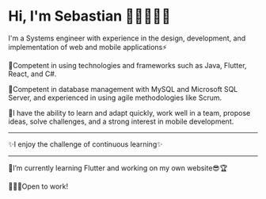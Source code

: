 # Hi, I'm Sebastian 👋🏻👨🏻‍💻

I'm a Systems engineer with experience in the design, development, and implementation of web and mobile applications⚡

🌱Competent in using technologies and frameworks such as Java, Flutter, React, and C#.

🌱Competent in database management with MySQL and Microsoft SQL Server, and experienced in using agile methodologies like Scrum.

🔭I have the ability to learn and adapt quickly, work well in a team, propose ideas, solve challenges, and a strong interest in mobile development.

----------------------------------------------------------------

✨I enjoy the challenge of continuous learning✨

----------------------------------------------------------------

🔭I’m currently learning Flutter and working on my own website😎🏆

👨🏻‍💻Open to work!

<!--
**Semorg22/Semorg22** is a ✨ _special_ ✨ repository because its `README.md` (this file) appears on your GitHub profile.

Here are some ideas to get you started:

- 🔭 I’m currently working on ...
- 🌱 I’m currently learning ...
- 👯 I’m looking to collaborate on ...
- 🤔 I’m looking for help with ...
- 💬 Ask me about ...
- 📫 How to reach me: ...
- 😄 Pronouns: ...
- ⚡ Fun fact: ...
-->
